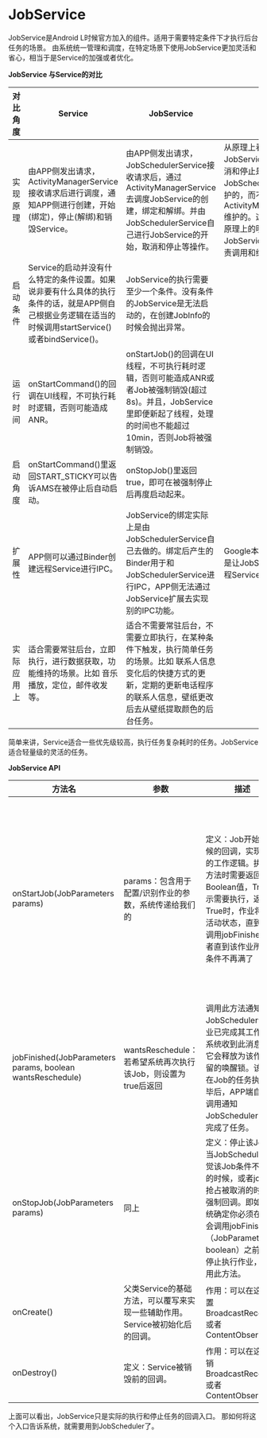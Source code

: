 # JobService

JobService是Android L时候官方加入的组件。适用于需要特定条件下才执行后台任务的场景。 由系统统一管理和调度，在特定场景下使用JobService更加灵活和省心，相当于是Service的加强或者优化。

**JobService 与Service的对比**

| 对比角度   | Service                                                      | JobService                                                   | 补充                                                         |
| ---------- | ------------------------------------------------------------ | ------------------------------------------------------------ | ------------------------------------------------------------ |
| 实现原理   | 由APP侧发出请求，ActivityManagerService接收请求后进行调度，通知APP侧进行创建，开始(绑定)，停止(解绑)和销毁Service。 | 由APP侧发出请求，JobSchedulerService接收请求后，通过ActivityManagerService去调度JobService的创建，绑定和解绑。并由JobSchedulerService自己进行JobService的开始，取消和停止等操作。 | 从原理上看，JobService的开始，取消和停止是由JobSchedulerService维护的，而不是由ActivityManagerService维护的。这是他们在实现原理上的明显区别。即JobService是由系统负责调用和维护 |
| 启动条件   | Service的启动并没有什么特定的条件设置。如果说非要有什么具体的执行条件的话，就是APP侧自己根据业务逻辑在适当的时候调用startService()或者bindService()。 | JobService的执行需要至少一个条件。没有条件的JobService是无法启动的，在创建JobInfo的时候会抛出异常。 |                                                              |
| 运行时间   | onStartCommand()的回调在UI线程，不可执行耗时逻辑，否则可能造成ANR。 | onStartJob()的回调在UI线程，不可执行耗时逻辑，否则可能造成ANR或者Job被强制销毁(超过8s)。并且，JobService里即便新起了线程，处理的时间也不能超过10min，否则Job将被强制销毁。 |                                                              |
| 启动角度   | onStartCommand()里返回START_STICKY可以告诉AMS在被停止后自动启动。 | onStopJob()里返回true，即可在被强制停止后再度启动起来。      |                                                              |
| 扩展性     | APP侧可以通过Binder创建远程Service进行IPC。                  | JobService的绑定实际上是由JobSchedulerService自己去做的。绑定后产生的Binder用于和JobSchedulerService进行IPC，APP侧无法通过JobService扩展去实现别的IPC功能。 | Google本来的初衷也不是让JobService实现远程Service的功能。    |
| 实际应用上 | 适合需要常驻后台，立即执行，进行数据获取，功能维持的场景。比如 音乐播放，定位，邮件收发等。 | 适合不需要常驻后台，不需要立即执行，在某种条件下触发，执行简单任务的场景。比如 联系人信息变化后的快捷方式的更新，定期的更新电话程序的联系人信息，壁纸更改后去从壁纸提取颜色的后台任务。 |                                                              |

简单来讲，Service适合一些优先级较高，执行任务复杂耗时的任务。JobService适合轻量级的灵活的任务。

**JobService API**

| 方法名                                                     | 参数                                                         | 描述                                                         | 补充                                                         |
| ---------------------------------------------------------- | ------------------------------------------------------------ | ------------------------------------------------------------ | ------------------------------------------------------------ |
| onStartJob(JobParameters params)                           | params：包含用于配置/识别作业的参数，系统传递给我们的        | 定义：Job开始的时候的回调，实现实际的工作逻辑。执行该方法时需要返回一个Boolean值，True表示需要执行，返回True时，作业将保持活动状态，直到系统调用jobFinished或者直到该作业所需的条件不再满了 | 注意：如果返回false的话，系统会自动结束本job；只要Job工作正在执行，系统就会代表应用程序保留一个唤醒锁。 在调用此方法之前获取此唤醒锁，并且直到您调用jobFinished（JobParameters，boolean）或系统调用onStopJob（JobParameters）以通知正在执行的作业它过早关闭之后才会释放。 |
| jobFinished(JobParameters params, boolean wantsReschedule) | wantsReschedule：若希望系统再次执行该Job，则设置为true后返回 | 调用此方法通知JobScheduler该作业已完成其工作。当系统收到此消息时，它会释放为该作业保留的唤醒锁。该操作在Job的任务执行完毕后，APP端自己的调用通知JobScheduler已经完成了任务。 | 注意:该方法执行完后不会回调onStopJob(),但是会回调onDestroy() |
| onStopJob(JobParameters params)                            | 同上                                                         | 定义：停止该Job。当JobScheduler发觉该Job条件不满足的时候，或者job被抢占被取消的时候的强制回调。即如果系统确定你必须在有机会调用jobFinished（JobParameters，boolean）之前必须停止执行作业，则调用此方法。 | 注意:如果想在这种意外的情况下让Job重新开始，返回值应该设置为true。 |
| onCreate()                                                 | 父类Service的基础方法，可以覆写来实现一些辅助作用。Service被初始化后的回调。 | 作用：可以在这里设置BroadcastReceiver或者ContentObserver     |                                                              |
| onDestroy()                                                | 定义：Service被销毁前的回调。                                | 作用：可以在这里注销BroadcastReceiver或者ContentObserver     |                                                              |

上面可以看出，JobService只是实际的执行和停止任务的回调入口。 那如何将这个入口告诉系统，就需要用到JobScheduler了。